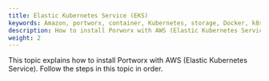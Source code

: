 ```yaml
---
title: Elastic Kubernetes Service (EKS)
keywords: Amazon, portworx, container, Kubernetes, storage, Docker, k8s, pv, persistent disk, eks
description: How to install Porworx with AWS (Elastic Kubernetes Service).
weight: 2
---
```


This topic explains how to install Portworx with AWS (Elastic Kubernetes Service). Follow the steps in this topic in order.

